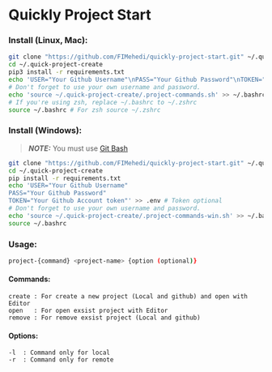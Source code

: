 # Quickly Project Start

### Install (Linux, Mac): 
```bash
git clone "https://github.com/FIMehedi/quickly-project-start.git" ~/.quick-project-create
cd ~/.quick-project-create
pip3 install -r requirements.txt
echo 'USER="Your Github Username"\nPASS="Your Github Password"\nTOKEN="Your Github Account token"' >> .env # Token optional
# Don't forget to use your own username and password.
echo 'source ~/.quick-project-create/.project-commands.sh' >> ~/.bashrc # rc file edit
# If you're using zsh, replace ~/.bashrc to ~/.zshrc
source ~/.bashrc # For zsh source ~/.zshrc
```

### Install (Windows): 
> **_NOTE:_** You must use [Git Bash](https://git-scm.com/download/win)
```bash
git clone "https://github.com/FIMehedi/quickly-project-start.git" ~/.quick-project-create
cd ~/.quick-project-create
pip install -r requirements.txt
echo 'USER="Your Github Username"
PASS="Your Github Password"
TOKEN="Your Github Account token"' >> .env # Token optional
# Don't forget to use your own username and password.
echo 'source ~/.quick-project-create/.project-commands-win.sh' >> ~/.bashrc
source ~/.bashrc
```

### Usage:
```bash
project-{command} <project-name> {option (optional)}
```

#### Commands:
```
create : For create a new project (Local and github) and open with Editor
open   : For open exsist project with Editor
remove : For remove exsist project (Local and github)
```	

#### Options:
```
-l  : Command only for local
-r  : Command only for remote
```
